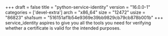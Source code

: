 +++
draft = false
title = "python-service-identity"
version = "16.0.0-1"
categories = ['devel-extra']
arch = "x86_64"
size = "12472"
usize = "86823"
sha1sum = "516151af1b54e9369e39bb9829cb79cb878b001b"
+++
service_identity aspires to give you all the tools you need for verifying whether a certificate is valid for the intended purposes.